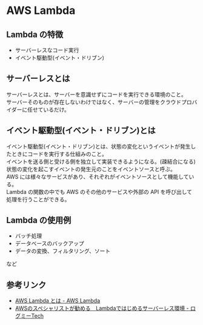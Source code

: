 # AWS Lambda

## Lambda の特徴

- サーバーレスなコード実行
- イベント駆動型(イベント・ドリブン)

## サーバーレスとは

サーバーレスとは、サーバーを意識せずにコードを実行できる環境のこと。  
サーバーそのものが存在しないわけではなく、サーバーの管理をクラウドプロバイダーに任せているだけ。

## イベント駆動型(イベント・ドリブン)とは

イベント駆動型(イベント・ドリブン)とは、状態の変化というイベントが発生したときにコードを実行する仕組みのこと。  
イベントを送る側と受ける側を独立して実装できるようになる。(疎結合になる)  
状態の変化を起こすイベントの発生元のことをイベントソースと呼ぶ。  
AWS には様々なサービスがあり、それぞれがイベントソースとして機能している。  
Lambda の関数の中でも AWS のその他のサービスや外部の API を呼び出して処理を行うことができる。

## Lambda の使用例

- バッチ処理
- データベースのバックアップ
- データの変換、フィルタリング、ソート

など

## 参考リンク

- [AWS Lambda とは - AWS Lambda](https://docs.aws.amazon.com/ja_jp/lambda/latest/dg/welcome.html)
- [AWSのスペシャリストが勧める　Lambdaではじめるサーバーレス環境 - ログミーTech](https://logmi.jp/tech/articles/323080)
